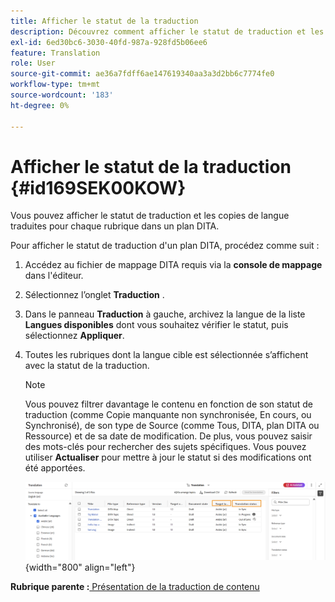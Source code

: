 ```yaml
---
title: Afficher le statut de la traduction
description: Découvrez comment afficher le statut de traduction et les copies de langue traduites pour chaque rubrique dans un plan DITA dans AEM Guides.
exl-id: 6ed30bc6-3030-40fd-987a-928fd5b06ee6
feature: Translation
role: User
source-git-commit: ae36a7fdff6ae147619340aa3a3d2bb6c7774fe0
workflow-type: tm+mt
source-wordcount: '183'
ht-degree: 0%

---
```


# Afficher le statut de la traduction {#id169SEK00KOW}

Vous pouvez afficher le statut de traduction et les copies de langue traduites pour chaque rubrique dans un plan DITA.

Pour afficher le statut de traduction d&#39;un plan DITA, procédez comme suit :

1. Accédez au fichier de mappage DITA requis via la **console de mappage** dans l&#39;éditeur.
1. Sélectionnez l’onglet **Traduction** .
1. Dans le panneau **Traduction** à gauche, archivez la langue de la liste **Langues disponibles** dont vous souhaitez vérifier le statut, puis sélectionnez **Appliquer**.
1. Toutes les rubriques dont la langue cible est sélectionnée s’affichent avec la   statut de la traduction.

   >[!NOTE]
   >
   > Vous pouvez filtrer davantage le contenu en fonction de son statut de traduction \(comme Copie manquante non synchronisée, En cours, ou Synchronisé\), de son type de Source \(comme Tous, DITA, plan DITA ou Ressource\) et de sa date de modification. De plus, vous pouvez saisir des mots-clés pour rechercher des sujets spécifiques. Vous pouvez utiliser **Actualiser** pour mettre à jour le statut si des modifications ont été apportées.

   ![](images/translation-status-new.png){width="800" align="left"}

**Rubrique parente :**[ Présentation de la traduction de contenu](translation.md)
